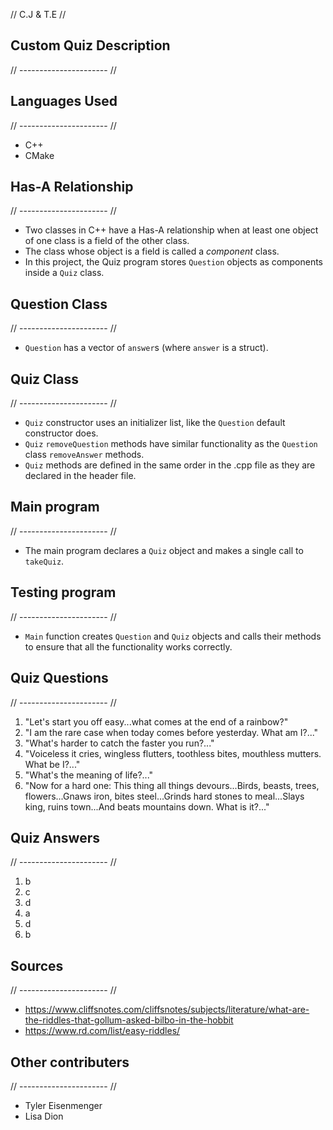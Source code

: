 // C.J & T.E //

## Custom Quiz Description
// ---------------------- //




## Languages Used 
// ---------------------- //
* C++
* CMake



## Has-A Relationship
// ---------------------- //
* Two classes in C++ have a Has-A relationship when at least one object of one class is a field of the other class.
* The class whose object is a field is called a *component* class.
* In this project, the Quiz program stores `Question` objects as components inside a `Quiz` class.



## Question Class
// ---------------------- //
* `Question` has a vector of `answer`s (where `answer` is a struct).



## Quiz Class
// ---------------------- //
* `Quiz` constructor uses an initializer list, like the `Question` default constructor does.
* `Quiz` `removeQuestion` methods have similar functionality as the `Question` class `removeAnswer` methods.
* `Quiz` methods are defined in the same order in the .cpp file as they are declared in the header file.



## Main program
// ---------------------- //
* The main program declares a `Quiz` object and makes a single call to `takeQuiz`.



## Testing program
// ---------------------- //
* `Main` function creates `Question` and `Quiz` objects and calls their methods to ensure that all the functionality works correctly.



## Quiz Questions
// ---------------------- //
  1. "Let's start you off easy...what comes at the end of a rainbow?"
  2. "I am the rare case when today comes before yesterday. What am I?..."
  3. "What's harder to catch the faster you run?..."
  4. "Voiceless it cries, wingless flutters, toothless bites, mouthless mutters. What be I?..."
  5. "What's the meaning of life?..."
  6. "Now for a hard one: This thing all things devours...Birds, beasts, trees, flowers...Gnaws iron, bites steel...Grinds hard stones to meal...Slays king, ruins town...And beats     mountains down. What is it?..."



## Quiz Answers
// ---------------------- //
  1. b
  2. c
  3. d
  4. a
  5. d
  6. b



## Sources
// ---------------------- //
* https://www.cliffsnotes.com/cliffsnotes/subjects/literature/what-are-the-riddles-that-gollum-asked-bilbo-in-the-hobbit
* https://www.rd.com/list/easy-riddles/



## Other contributers
// ---------------------- //
* Tyler Eisenmenger
* Lisa Dion
